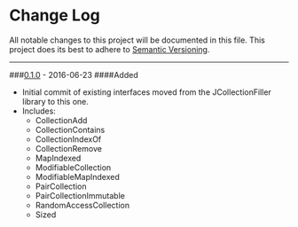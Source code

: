 # Change Log
All notable changes to this project will be documented in this file.
This project does its best to adhere to [Semantic Versioning](http://semver.org/).


--------
###[0.1.0](https://github.com/TeamworkGuy2/JCollectionInterfaces/commit/c2016a123882473e37fb71a5adaac080bce140a2) - 2016-06-23
####Added
* Initial commit of existing interfaces moved from the JCollectionFiller library to this one.
* Includes:
  * CollectionAdd
  * CollectionContains
  * CollectionIndexOf
  * CollectionRemove
  * MapIndexed
  * ModifiableCollection
  * ModifiableMapIndexed
  * PairCollection
  * PairCollectionImmutable
  * RandomAccessCollection
  * Sized
